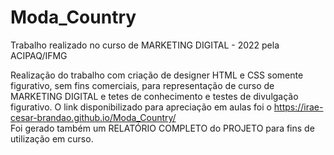 # Moda_Country
Trabalho realizado no curso de MARKETING DIGITAL - 2022 pela ACIPAQ/IFMG

Realização do trabalho com criação de designer HTML e CSS somente figurativo, 
sem fins comerciais, para representação de curso de MARKETING DIGITAL e tetes
de conhecimento e testes de divulgação figurativo.
O link disponibilizado para apreciação em aulas foi o  https://irae-cesar-brandao.github.io/Moda_Country/  
Foi gerado também um RELATÓRIO COMPLETO do PROJETO para fins de utilização em curso.
